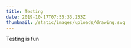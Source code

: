 ```yaml
---
title: Testing
date: 2019-10-17T07:55:33.253Z
thumbnail: /static/images/uploads/drawing.svg
---
```

Testing is fun
